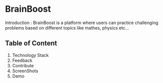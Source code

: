 # BrainBoost


Introduction :
BrainBoost is a platform where users can practice challenging problems based on different topics like mathes, physics etc...

## Table of Content

1. Technology Stack
2. Feedback
3. Contribute
4. ScreenShots
5. Demo
